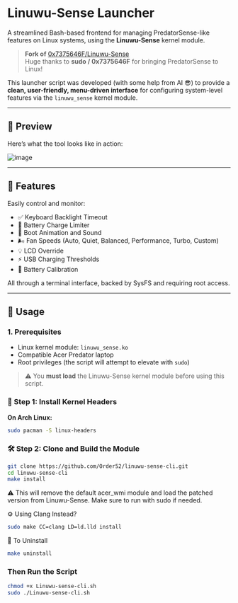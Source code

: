 # Linuwu-Sense Launcher

A streamlined Bash-based frontend for managing PredatorSense-like features on Linux systems, using the **Linuwu-Sense** kernel module.

> **Fork of** [0x7375646F/Linuwu-Sense](https://github.com/0x7375646F/Linuwu-Sense)  
> Huge thanks to **sudo / 0x7375646F** for bringing PredatorSense to Linux!

This launcher script was developed (with some help from AI 😎) to provide a **clean, user-friendly, menu-driven interface** for configuring system-level features via the `linuwu_sense` kernel module.

---

## 📸 Preview

Here’s what the tool looks like in action:

![image](https://github.com/user-attachments/assets/61cd9260-3b39-4303-aade-3271d16cc56a)


---

## 🧩 Features

Easily control and monitor:

- ✅ Keyboard Backlight Timeout
- 🔋 Battery Charge Limiter
- 🎵 Boot Animation and Sound
- 🌬️ Fan Speeds (Auto, Quiet, Balanced, Performance, Turbo, Custom)
- 💡 LCD Override
- ⚡ USB Charging Thresholds
- 🔧 Battery Calibration

All through a terminal interface, backed by SysFS and requiring root access.

---

## 🚀 Usage

### 1. Prerequisites

- Linux kernel module: `linuwu_sense.ko`
- Compatible Acer Predator laptop
- Root privileges (the script will attempt to elevate with `sudo`)

> ⚠️ You **must load** the Linuwu-Sense kernel module before using this script.
### 🧱 Step 1: Install Kernel Headers

**On Arch Linux:**

```bash
sudo pacman -S linux-headers
```
### 🛠️ Step 2: Clone and Build the Module
  ```bash
git clone https://github.com/Order52/linuwu-sense-cli.git
cd linuwu-sense-cli
make install
```
⚠️ This will remove the default acer_wmi module and load the patched version from Linuwu-Sense.
Make sure to run with sudo if needed.



⚙️ Using Clang Instead?
  ```bash
sudo make CC=clang LD=ld.lld install
```
🔄 To Uninstall

  ```bash
make uninstall
```

### Then Run the Script

```bash
chmod +x Linuwu-sense-cli.sh
sudo ./Linuwu-sense-cli.sh
